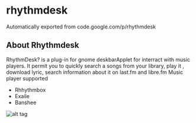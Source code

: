 # rhythmdesk
Automatically exported from code.google.com/p/rhythmdesk

## About Rhythmdesk 
RhythmDesk? is a plug-in for gnome deskbarApplet for interract with music players. It permit you to quickly search a songs from your library, play it , download lyric, search information about it on last.fm and libre.fm Music player supported

- Rhhythmbox
- Exaile
- Banshee

![alt tag](http://lh6.ggpht.com/_7nCKBFjVwm8/SiaD31vs7xI/AAAAAAAAAWo/xkwgu1glfMI/s640/install5.png)
